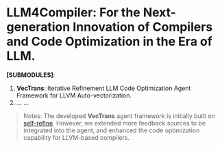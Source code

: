 # LLM4Compiler: For the Next-generation Innovation of Compilers and Code Optimization in the Era of LLM.

**[SUBMODULES]**:
   1. **VecTrans**: Iterative Refinement LLM Code Optimization Agent Framework for LLVM Auto-vectorization.
   2. ... ...

> Notes: The developed **VecTrans** agent framework is initially built on [self-refine](https:selfrefine.info). However, we extended more feedback sources to be integrated into the agent, and enhanced the code optimization capability for LLVM-based compilers.


